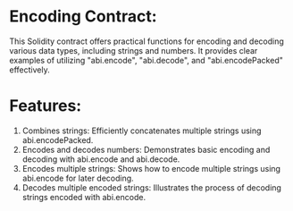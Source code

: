 
# Encoding Contract:

This Solidity contract offers practical functions for encoding and decoding various data types, including strings and numbers. It provides clear examples of utilizing "abi.encode", "abi.decode", and "abi.encodePacked" effectively.

# Features:

1) Combines strings: Efficiently concatenates multiple strings using abi.encodePacked.
2) Encodes and decodes numbers: Demonstrates basic encoding and decoding with abi.encode and abi.decode.
3) Encodes multiple strings: Shows how to encode multiple strings using abi.encode for later decoding.
4) Decodes multiple encoded strings: Illustrates the process of decoding strings encoded with abi.encode.

